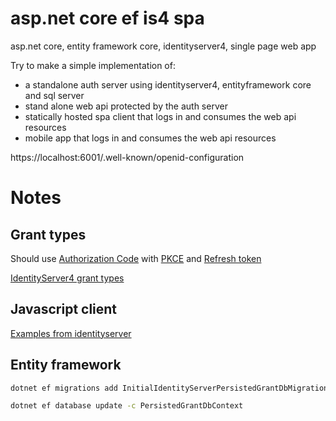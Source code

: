 # asp.net core ef is4 spa
asp.net core, entity framework core, identityserver4, single page web app  

Try to make a simple implementation of: 
- a standalone auth server using identityserver4, entityframework core and sql server
- stand alone web api protected by the auth server
- statically hosted spa client that logs in and consumes the web api resources
- mobile app that logs in and consumes the web api resources


https://localhost:6001/.well-known/openid-configuration

# Notes

## Grant types
Should use [Authorization Code](https://oauth.net/2/grant-types/authorization-code/) with [PKCE](https://oauth.net/2/pkce/) and [Refresh token](https://oauth.net/2/grant-types/refresh-token/)

[IdentityServer4 grant types](http://docs.identityserver.io/en/latest/topics/grant_types.html)

## Javascript client
[Examples from identityserver](http://docs.identityserver.io/en/latest/quickstarts/4_javascript_client.html)

## Entity framework
```sh
dotnet ef migrations add InitialIdentityServerPersistedGrantDbMigration -c PersistedGrantDbContext -o Data/Migrations/IdentityServer/PersistedGrantDb

dotnet ef database update -c PersistedGrantDbContext
```